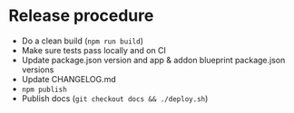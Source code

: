 # Release procedure

* Do a clean build (`npm run build`)
* Make sure tests pass locally and on CI
* Update package.json version and app & addon blueprint package.json versions
* Update CHANGELOG.md
* `npm publish`
* Publish docs (`git checkout docs && ./deploy.sh`)
